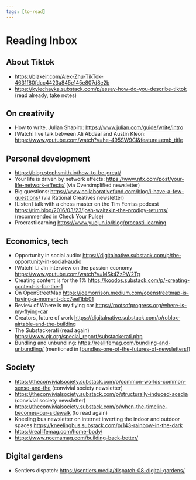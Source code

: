 ```yaml
---
tags: [to-read]
---
```


# Reading Inbox

## About Tiktok

- https://blakeir.com/Alex-Zhu-TikTok-4631f80fdcc4423a845e145e807d8e2b
- https://kylechayka.substack.com/p/essay-how-do-you-describe-tiktok (read already, take notes)

## On creativity

- How to write, Julian Shapiro: https://www.julian.com/guide/write/intro
- [Watch] live talk between Ali Abdaal and Austin Kleon: https://www.youtube.com/watch?v=he-495SW9CI&feature=emb_title

## Personal development

- https://blog.stephsmith.io/how-to-be-great/
- Your life is driven by network effects: https://www.nfx.com/post/your-life-network-effects/ (via Oversimplified newsletter)
- Big questions: https://www.collaborativefund.com/blog/i-have-a-few-questions/ (via Rational Creatives newsletter)
- [Listen] talk with a chess master on the Tim Ferriss podcast https://tim.blog/2016/03/23/josh-waitzkin-the-prodigy-returns/ (recommended in Check Your Pulse)
- Procrastilearning https://www.yuejun.io/blog/procasti-learning

## Economics, tech

- Opportunity in social audio: https://digitalnative.substack.com/p/the-opportunity-in-social-audio
- [Watch] Li Jin interview on the passion economy https://www.youtube.com/watch?v=MSk4ZzPW2Tg
- Creating content is for the 1% https://koodos.substack.com/p/-creating-content-is-for-the-1
- On OpenStreetMap https://joemorrison.medium.com/openstreetmap-is-having-a-moment-dcc7eef1bb01
- Review of Where is my flying car https://rootsofprogress.org/where-is-my-flying-car
- Creators, future of work https://digitalnative.substack.com/p/roblox-airtable-and-the-building
- The Substackerati (read again) https://www.cjr.org/special_report/substackerati.php
- Bundling and unbundling: https://reallifemag.com/bundling-and-unbundling/ (mentioned in [[bundles-one-of-the-futures-of-newsletters]])

## Society

- https://theconvivialsociety.substack.com/p/common-worlds-common-sense-and-the (convivial society newsletter)
- https://theconvivialsociety.substack.com/p/structurally-induced-acedia (convivial society newsletter)
- https://theconvivialsociety.substack.com/p/when-the-timeline-becomes-our-sidewalk (to read again)
- Kneeling bus newsletter on internet inverting the indoor and outdoor spaces https://kneelingbus.substack.com/p/143-rainbow-in-the-dark
- https://reallifemag.com/home-body/
- https://www.noemamag.com/building-back-better/

## Digital gardens

- Sentiers dispatch: https://sentiers.media/dispatch-08-digital-gardens/

[//begin]: # "Autogenerated link references for markdown compatibility"
[bundles-one-of-the-futures-of-newsletters]: bundles-one-of-the-futures-of-newsletters "Bundles, one of the futures of newsletters"
[//end]: # "Autogenerated link references"
